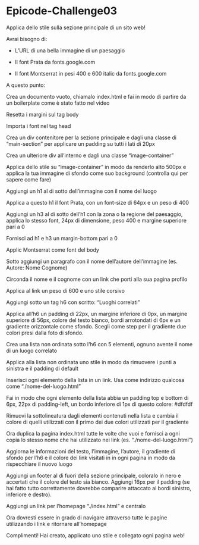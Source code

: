 # Epicode-Challenge03

Applica dello stile sulla sezione principale di un sito web!

Avrai bisogno di:

- L’URL di una bella immagine di un paesaggio

- Il font Prata da fonts.google.com

- Il font Montserrat in pesi 400 e 600 italic da fonts.google.com
 

A questo punto:

Crea un documento vuoto, chiamalo index.html e fai in modo di partire da un boilerplate come è stato fatto nel video

Resetta i margini sul tag body

Importa i font nel tag head

Crea un div contenitore per la sezione principale e dagli una classe di “main-section” per applicare un padding su tutti i lati di 20px

Crea un ulteriore div all’interno e dagli una classe “image-container”

Applica dello stile su “image-container” in modo da renderlo alto 500px e applica la tua immagine di sfondo come suo background (controlla qui per sapere come fare)

Aggiungi un h1 al di sotto dell’immagine con il nome del luogo

Applica a questo h1 il font Prata, con un font-size di 64px e un peso di 400

Aggiungi un h3 al di sotto dell’h1 con la zona o la regione del paesaggio, applica lo stesso font, 24px di dimensione, peso 400 e margine superiore pari a 0

Fornisci ad h1 e h3 un margin-bottom pari a 0

Applic Montserrat come font del body

Sotto aggiungi un paragrafo con il nome dell’autore dell’immagine (es. Autore: Nome Cognome)

Circonda il nome e il cognome con un link che porti alla sua pagina profilo

Applica al link un peso di 600 e uno stile corsivo

Aggiungi sotto un tag h6 con scritto: “Luoghi correlati”

Applica all’h6 un padding di 22px, un margine inferiore di 0px, un margine superiore di 56px, colore del testo bianco, bordi arrotondati di 6px e un gradiente orizzontale come sfondo. Scegli come step per il gradiente due colori presi dalla foto di sfondo.

Crea una lista non ordinata sotto l’h6 con 5 elementi, ognuno avente il nome di un luogo correlato

Applica alla lista non ordinata uno stile in modo da rimuovere i punti a sinistra e il padding di default

Inserisci ogni elemento della lista in un link. Usa come indirizzo qualcosa come “./nome-del-luogo.html”

Fai in modo che ogni elemento della lista abbia un padding top e bottom di 6px, 22px di padding-left, un bordo inferiore di 1px di questo colore: #dfdfdf

Rimuovi la sottolineatura dagli elementi contenuti nella lista e cambia il colore di quelli utilizzati con il primo dei due colori utilizzati per il gradiente

Ora duplica la pagina index.html tutte le volte che vuoi e fornisci a ogni copia lo stesso nome che hai utilizzato nei link (es. “./nome-del-luogo.html”)

Aggiorna le informazioni del testo, l’immagine, l’autore, il gradiente di sfondo per l’h6 e il colore dei link visitati in in ogni pagina in modo da rispecchiare il nuovo luogo

Aggiungi un footer al di fuori della sezione principale, coloralo in nero e accertati che il colore del testo sia bianco. Aggiungi 16px per il padding (se hai fatto tutto correttamente dovrebbe comparire attaccato ai bordi sinistro, inferiore e destro).

Aggiungi un link per l’homepage “./index.html” e centralo

Ora dovresti essere in grado di navigare attraverso tutte le pagine utilizzando i link e ritornare all’homepage

Complimenti! Hai creato, applicato uno stile e collegato ogni pagina web!
